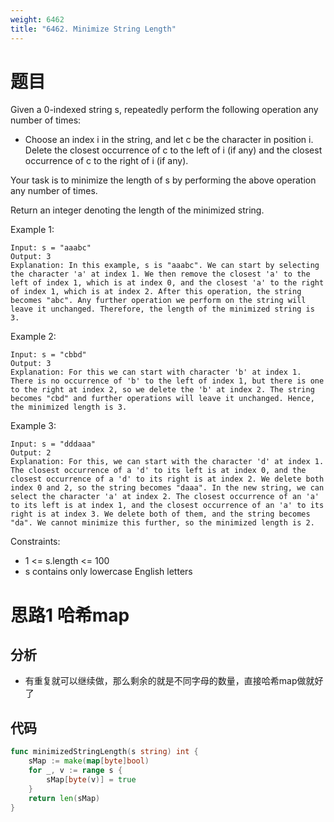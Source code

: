 ```yaml
---
weight: 6462
title: "6462. Minimize String Length"
---
```


# 题目

Given a 0-indexed string s, repeatedly perform the following operation any number of times:

- Choose an index i in the string, and let c be the character in position i. Delete the closest occurrence of c to the left of i (if any) and the closest occurrence of c to the right of i (if any).

Your task is to minimize the length of s by performing the above operation any number of times.

Return an integer denoting the length of the minimized string.

Example 1:

```
Input: s = "aaabc"
Output: 3
Explanation: In this example, s is "aaabc". We can start by selecting the character 'a' at index 1. We then remove the closest 'a' to the left of index 1, which is at index 0, and the closest 'a' to the right of index 1, which is at index 2. After this operation, the string becomes "abc". Any further operation we perform on the string will leave it unchanged. Therefore, the length of the minimized string is 3.
```

Example 2:

```
Input: s = "cbbd"
Output: 3
Explanation: For this we can start with character 'b' at index 1. There is no occurrence of 'b' to the left of index 1, but there is one to the right at index 2, so we delete the 'b' at index 2. The string becomes "cbd" and further operations will leave it unchanged. Hence, the minimized length is 3.
```

Example 3:

```
Input: s = "dddaaa"
Output: 2
Explanation: For this, we can start with the character 'd' at index 1. The closest occurrence of a 'd' to its left is at index 0, and the closest occurrence of a 'd' to its right is at index 2. We delete both index 0 and 2, so the string becomes "daaa". In the new string, we can select the character 'a' at index 2. The closest occurrence of an 'a' to its left is at index 1, and the closest occurrence of an 'a' to its right is at index 3. We delete both of them, and the string becomes "da". We cannot minimize this further, so the minimized length is 2.
```

Constraints:

- 1 <= s.length <= 100
- s contains only lowercase English letters


# 思路1 哈希map

## 分析

- 有重复就可以继续做，那么剩余的就是不同字母的数量，直接哈希map做就好了

## 代码

```go
func minimizedStringLength(s string) int {
	sMap := make(map[byte]bool)
	for _, v := range s {
		sMap[byte(v)] = true
	}
	return len(sMap)
}
```
